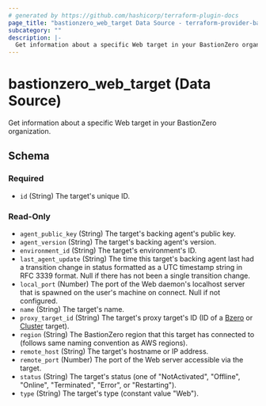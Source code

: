 ```yaml
---
# generated by https://github.com/hashicorp/terraform-plugin-docs
page_title: "bastionzero_web_target Data Source - terraform-provider-bastionzero"
subcategory: ""
description: |-
  Get information about a specific Web target in your BastionZero organization.
---
```


# bastionzero_web_target (Data Source)

Get information about a specific Web target in your BastionZero organization.



<!-- schema generated by tfplugindocs -->
## Schema

### Required

- `id` (String) The target's unique ID.

### Read-Only

- `agent_public_key` (String) The target's backing agent's public key.
- `agent_version` (String) The target's backing agent's version.
- `environment_id` (String) The target's environment's ID.
- `last_agent_update` (String) The time this target's backing agent last had a transition change in status formatted as a UTC timestamp string in RFC 3339 format. Null if there has not been a single transition change.
- `local_port` (Number) The port of the Web daemon's localhost server that is spawned on the user's machine on connect. Null if not configured.
- `name` (String) The target's name.
- `proxy_target_id` (String) The target's proxy target's ID (ID of a [Bzero](#bastionzero_bzero_target) or [Cluster](#bastionzero_cluster_target) target).
- `region` (String) The BastionZero region that this target has connected to (follows same naming convention as AWS regions).
- `remote_host` (String) The target's hostname or IP address.
- `remote_port` (Number) The port of the Web server accessible via the target.
- `status` (String) The target's status (one of "NotActivated", "Offline", "Online", "Terminated", "Error", or "Restarting").
- `type` (String) The target's type (constant value "Web").


